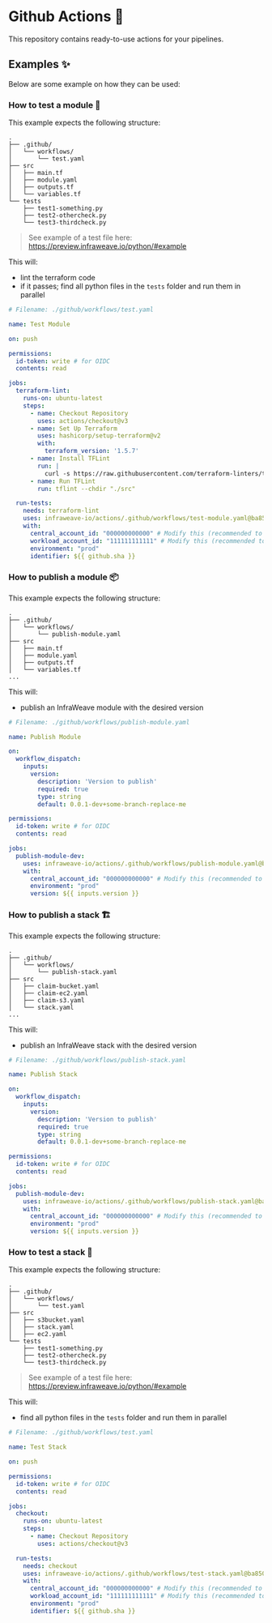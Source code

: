 # Github Actions 🚀

This repository contains ready-to-use actions for your pipelines.

## Examples ✨

Below are some example on how they can be used:

### How to test a module 🧪

This example expects the following structure:

```
.
├── .github/
│   └── workflows/
│       └── test.yaml
├── src
│   ├── main.tf
│   ├── module.yaml
│   ├── outputs.tf
│   └── variables.tf
└── tests
    ├── test1-something.py
    ├── test2-othercheck.py
    └── test3-thirdcheck.py
```

> See example of a test file here: https://preview.infraweave.io/python/#example

This will:
* lint the terraform code
* if it passes; find all python files in the `tests` folder and run them in parallel

```yaml
# Filename: ./github/workflows/test.yaml

name: Test Module

on: push

permissions:
  id-token: write # for OIDC
  contents: read

jobs:
  terraform-lint:
    runs-on: ubuntu-latest
    steps:
      - name: Checkout Repository
        uses: actions/checkout@v3
      - name: Set Up Terraform
        uses: hashicorp/setup-terraform@v2
        with:
          terraform_version: '1.5.7'
      - name: Install TFLint
        run: |
          curl -s https://raw.githubusercontent.com/terraform-linters/tflint/master/install_linux.sh | bash
      - name: Run TFLint
        run: tflint --chdir "./src"

  run-tests:
    needs: terraform-lint
    uses: infraweave-io/actions/.github/workflows/test-module.yaml@ba8503ab8b218417c1b1f42756c2ccadb1815f9a # v0.0.80
    with:
      central_account_id: "000000000000" # Modify this (recommended to use a variable)
      workload_account_id: "111111111111" # Modify this (recommended to use a variable)
      environment: "prod"
      identifier: ${{ github.sha }}

```

### How to publish a module 📦

This example expects the following structure:

```
.
├── .github/
│   └── workflows/
│       └── publish-module.yaml
├── src
│   ├── main.tf
│   ├── module.yaml
│   ├── outputs.tf
│   └── variables.tf
...
```

This will:
* publish an InfraWeave module with the desired version

```yaml
# Filename: ./github/workflows/publish-module.yaml

name: Publish Module

on:
  workflow_dispatch:
    inputs:
      version:
        description: 'Version to publish'
        required: true
        type: string
        default: 0.0.1-dev+some-branch-replace-me

permissions:
  id-token: write # for OIDC
  contents: read

jobs:
  publish-module-dev:
    uses: infraweave-io/actions/.github/workflows/publish-module.yaml@ba8503ab8b218417c1b1f42756c2ccadb1815f9a # v0.0.80
    with:
      central_account_id: "000000000000" # Modify this (recommended to use a variable)
      environment: "prod"
      version: ${{ inputs.version }}
```

### How to publish a stack 🏗️

This example expects the following structure:

```
.
├── .github/
│   └── workflows/
│       └── publish-stack.yaml
├── src
│   ├── claim-bucket.yaml
│   ├── claim-ec2.yaml
│   ├── claim-s3.yaml
│   └── stack.yaml
...
```

This will:
* publish an InfraWeave stack with the desired version

```yaml
# Filename: ./github/workflows/publish-stack.yaml

name: Publish Stack

on:
  workflow_dispatch:
    inputs:
      version:
        description: 'Version to publish'
        required: true
        type: string
        default: 0.0.1-dev+some-branch-replace-me

permissions:
  id-token: write # for OIDC
  contents: read

jobs:
  publish-module-dev:
    uses: infraweave-io/actions/.github/workflows/publish-stack.yaml@ba8503ab8b218417c1b1f42756c2ccadb1815f9a # v0.0.80
    with:
      central_account_id: "000000000000" # Modify this (recommended to use a variable)
      environment: "prod"
      version: ${{ inputs.version }}

```


### How to test a stack 🧪

This example expects the following structure:

```
.
├── .github/
│   └── workflows/
│       └── test.yaml
├── src
│   ├── s3bucket.yaml
│   ├── stack.yaml
│   ├── ec2.yaml
└── tests
    ├── test1-something.py
    ├── test2-othercheck.py
    └── test3-thirdcheck.py
```

> See example of a test file here: https://preview.infraweave.io/python/#example

This will:
* find all python files in the `tests` folder and run them in parallel

```yaml
# Filename: ./github/workflows/test.yaml

name: Test Stack

on: push

permissions:
  id-token: write # for OIDC
  contents: read

jobs:
  checkout:
    runs-on: ubuntu-latest
    steps:
      - name: Checkout Repository
        uses: actions/checkout@v3

  run-tests:
    needs: checkout
    uses: infraweave-io/actions/.github/workflows/test-stack.yaml@ba8503ab8b218417c1b1f42756c2ccadb1815f9a # v0.0.80
    with:
      central_account_id: "000000000000" # Modify this (recommended to use a variable)
      workload_account_id: "111111111111" # Modify this (recommended to use a variable)
      environment: "prod"
      identifier: ${{ github.sha }}

```